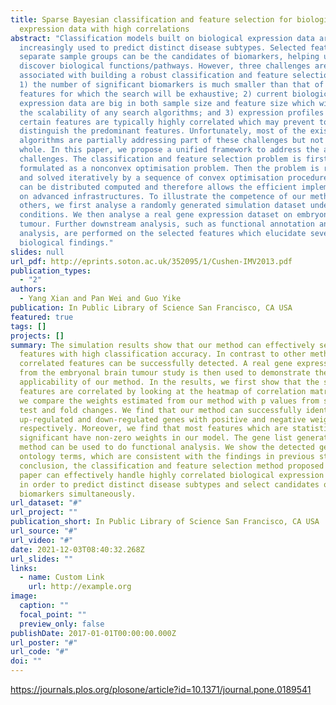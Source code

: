 ```yaml
---
title: Sparse Bayesian classification and feature selection for biological
  expression data with high correlations
abstract: "Classification models built on biological expression data are
  increasingly used to predict distinct disease subtypes. Selected features that
  separate sample groups can be the candidates of biomarkers, helping us to
  discover biological functions/pathways. However, three challenges are
  associated with building a robust classification and feature selection model:
  1) the number of significant biomarkers is much smaller than that of measured
  features for which the search will be exhaustive; 2) current biological
  expression data are big in both sample size and feature size which will worsen
  the scalability of any search algorithms; and 3) expression profiles of
  certain features are typically highly correlated which may prevent to
  distinguish the predominant features. Unfortunately, most of the existing
  algorithms are partially addressing part of these challenges but not as a
  whole. In this paper, we propose a unified framework to address the above
  challenges. The classification and feature selection problem is first
  formulated as a nonconvex optimisation problem. Then the problem is relaxed
  and solved iteratively by a sequence of convex optimisation procedures which
  can be distributed computed and therefore allows the efficient implementation
  on advanced infrastructures. To illustrate the competence of our method over
  others, we first analyse a randomly generated simulation dataset under various
  conditions. We then analyse a real gene expression dataset on embryonal
  tumour. Further downstream analysis, such as functional annotation and pathway
  analysis, are performed on the selected features which elucidate several
  biological findings."
slides: null
url_pdf: http://eprints.soton.ac.uk/352095/1/Cushen-IMV2013.pdf
publication_types:
  - "2"
authors:
  - Yang Xian and Pan Wei and Guo Yike
publication: In Public Library of Science San Francisco, CA USA
featured: true
tags: []
projects: []
summary: The simulation results show that our method can effectively select
  features with high classification accuracy. In contrast to other methods,
  correlated features can be successfully detected. A real gene expression data
  from the embryonal brain tumour study is then used to demonstrate the
  applicability of our method. In the results, we first show that the selected
  features are correlated by looking at the heatmap of correlation matrix. Then
  we compare the weights estimated from our method with p values from statistic
  test and fold changes. We find that our method can successfully identify
  up-regulated and down-regulated genes with positive and negative weights,
  respectively. Moreover, we find that most features which are statistically
  significant have non-zero weights in our model. The gene list generated by our
  method can be used to do functional analysis. We show the detected gene
  ontology terms, which are consistent with the findings in previous study. In
  conclusion, the classification and feature selection method proposed in this
  paper can effectively handle highly correlated biological expression dataset,
  in order to predict distinct disease subtypes and select candidates of
  biomarkers simultaneously.
url_dataset: "#"
url_project: ""
publication_short: In Public Library of Science San Francisco, CA USA
url_source: "#"
url_video: "#"
date: 2021-12-03T08:40:32.268Z
url_slides: ""
links:
  - name: Custom Link
    url: http://example.org
image:
  caption: ""
  focal_point: ""
  preview_only: false
publishDate: 2017-01-01T00:00:00.000Z
url_poster: "#"
url_code: "#"
doi: ""
---
```

https://journals.plos.org/plosone/article?id=10.1371/journal.pone.0189541